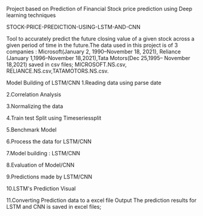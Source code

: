 
Project  based on Prediction of Financial Stock price prediction using Deep learning techniques

STOCK-PRICE-PREDICTION-USING-LSTM-AND-CNN

   Tool to accurately predict the future closing value of a given stock across a given period
   of time in the future.The data used in this project is of 3 companies : Microsoft(January 2, 
   1990–November 18, 2021), Reliance (January 1,1996–November 18,2021),Tata Motors(Dec 25,1995–
   November 18,2021) saved in csv files; MICROSOFT.NS.csv, RELIANCE.NS.csv,TATAMOTORS.NS.csv.
   
Model Building of LSTM/CNN
   1.Reading data using parse date
   
   2.Correlation Analysis
   
   3.Normalizing the data
   
   4.Train test Split using Timeseriessplit
   
   5.Benchmark Model
   
   6.Process the data for LSTM/CNN
   
   7.Model building : LSTM/CNN
   
   8.Evaluation of Model/CNN
   
   9.Predictions made by LSTM/CNN
   
   10.LSTM's Prediction Visual
   
   11.Converting Prediction data to a excel file
Output
   The prediction results for LSTM and CNN is saved in
   excel files; 
